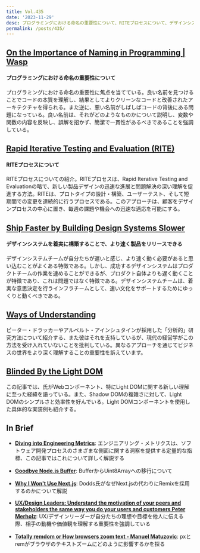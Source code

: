 ```yaml
---
title: Vol.435
date: '2023-11-29'
desc: プログラミングにおける命名の重要性について、RITEプロセスについて、デザインシステムを着実に構築することで、より速く製品をリリースできる、ほか計10リンク
permalink: /posts/435/
---
```



## [On the Importance of Naming in Programming | Wasp](https://wasp-lang.dev/blog/2023/10/12/on-importance-of-naming-in-programming)
#### プログラミングにおける命名の重要性について

プログラミングにおける命名の重要性に焦点を当てている。良い名前を見つけることでコードの本質を理解し、結果としてよりクリーンなコードと改善されたアーキテクチャを得られる。また逆に、悪い名前がしばしばコードの背後にある問題になっている。良い名前は、それがどのようなものかについて説明し、変数や関数の内容を反映し、誤解を招かず、簡潔で一貫性があるべきであることを強調している。


## [Rapid Iterative Testing and Evaluation (RITE)](https://www.lukew.com/ff/entry.asp?2033)
#### RITEプロセスについて

RITEプロセスについての紹介。RITEプロセスは、Rapid Iterative Testing and Evaluationの略で、新しい製品デザインの迅速な進展と問題解決の深い理解を促進する方法。RITEは、プロトタイプの設計・構築、ユーザーテスト、そして短期間での変更を連続的に行うプロセスである。このアプローチは、顧客をデザインプロセスの中心に置き、毎週の課題や機会への迅速な適応を可能にする。


## [Ship Faster by Building Design Systems Slower](https://bigmedium.com/ideas/design-system-pace-layers-slow-fast.html)
#### デザインシステムを着実に構築することで、より速く製品をリリースできる

デザインシステムチームが自分たちが遅いと感じ、より速く動く必要があると思い込むことがよくある特徴である​​。しかし、成功するデザインシステムはプロダクトチームの作業を速めることができるが、プロダクト自体よりも遅く動くことが特徴であり、これは問題ではなく特徴である。デザインシステムチームは、着実な意思決定を行うインフラチームとして、速い文化をサポートするためにゆっくりと動くべきである。



## [Ways of Understanding](https://rogermartin.medium.com/ways-of-understanding-4a4284087d3a)

ピーター・ドラッカーやアルベルト・アインシュタインが採用した「分析的」研究方法について紹介する、また彼はそれを支持しているが、現代の経営学がこの方法を受け入れていないことを批判している。異なるアプローチを通じてビジネスの世界をより深く理解することの重要性を訴えています。


## [Blinded By the Light DOM](https://meyerweb.com/eric/thoughts/2023/11/01/blinded-by-the-light-dom/)

この記事では、氏がWebコンポーネント、特にLight DOMに関する新しい理解に至った経緯を語っている。また、Shadow DOMの複雑さに対して、Light DOMのシンプルさと効率性を好んでいる。Light DOMコンポーネントを使用した具体的な実装例も紹介する。


## In Brief

- **[Diving into Engineering Metrics](https://hybridhacker.email/p/diving-into-engineering-metrics)**: エンジニアリング・メトリクスは、ソフトウェア開発プロセスのさまざまな側面に関する洞察を提供する定量的な指標、この記事ではこれについて詳しく解説する

- **[Goodbye Node.js Buffer](https://sindresorhus.com/blog/goodbye-nodejs-buffer)**: BufferからUint8Arrayへの移行について

- **[Why I Won't Use Next.js](https://www.epicweb.dev/why-i-wont-use-nextjs)**: Dodds氏がなぜNext.jsの代わりにRemixを採用するのかについて解説

- **[UX/Design Leaders: Understand the motivation of your peers and stakeholders the same way you do your users and customers Peter Merholz](https://www.petermerholz.com/blog/ux-design-leaders-understand-the-motivation-of-your-peers-and-stakeholders-the-same-way-you-do-your-users-and-customers/)**: UX/デザインリーダーが自分たちの理想や目標を他人に伝える際、相手の動機や価値観を理解する重要性を強調している

- **[Totally remdom or How browsers zoom text - Manuel Matuzovic](https://www.matuzo.at/blog/2023/how-browsers-zoom-text)**: pxとremがブラウザのテキストズームにどのように影響するかを探る
